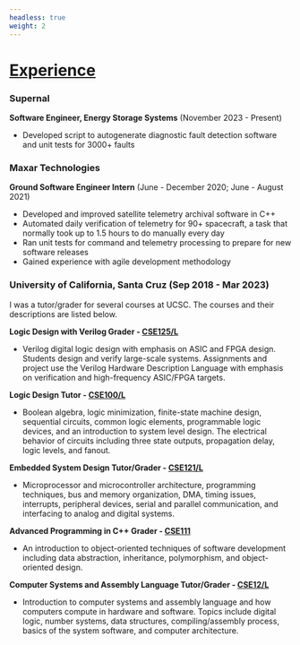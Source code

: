 ```yaml
---
headless: true
weight: 2
---
```


# <u>Experience</u>
### Supernal
**Software Engineer, Energy Storage Systems** (November 2023 - Present)
- Developed script to autogenerate diagnostic fault detection software and unit tests for 3000+ faults

### Maxar Technologies
**Ground Software Engineer Intern** (June - December 2020; June - August 2021)
- Developed and improved satellite telemetry archival software in C++
- Automated daily verification of telemetry for 90+ spacecraft, a task that normally took up to 1.5 hours to do manually every day
- Ran unit tests for command and telemetry processing to prepare for new software releases
- Gained experience with agile development methodology 

### University of California, Santa Cruz (Sep 2018 - Mar 2023)
I was a tutor/grader for several courses at UCSC. The courses and their descriptions are listed below.

**Logic Design with Verilog Grader - [CSE125/L](https://courses.engineering.ucsc.edu/courses/cse125)**
- Verilog digital logic design with emphasis on ASIC and FPGA design. Students design and verify large-scale systems. Assignments and project use the Verilog Hardware Description Language with emphasis on verification and high-frequency ASIC/FPGA targets.

**Logic Design Tutor - [CSE100/L](https://courses.engineering.ucsc.edu/courses/cse100)**
- Boolean algebra, logic minimization, finite-state machine design, sequential circuits, common logic elements, programmable logic devices, and an introduction to system level design. The electrical behavior of circuits including three state outputs, propagation delay, logic levels, and fanout.

**Embedded System Design Tutor/Grader - [CSE121/L](https://courses.engineering.ucsc.edu/courses/cse121)**
- Microprocessor and microcontroller architecture, programming techniques, bus and memory organization, DMA, timing issues, interrupts, peripheral devices, serial and parallel communication, and interfacing to analog and digital systems. 

**Advanced Programming in C++ Grader - [CSE111](https://courses.engineering.ucsc.edu/courses/cse111)**
- An introduction to object-oriented techniques of software development including data abstraction, inheritance, polymorphism, and object-oriented design.

**Computer Systems and Assembly Language Tutor/Grader - [CSE12/L](https://courses.engineering.ucsc.edu/courses/cse12)**
- Introduction to computer systems and assembly language and how computers compute in hardware and software. Topics include digital logic, number systems, data structures, compiling/assembly process, basics of the system software, and computer architecture. 

